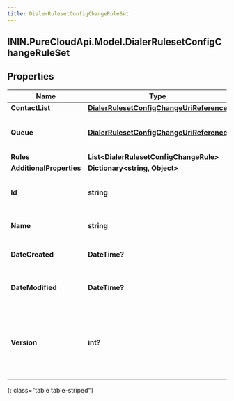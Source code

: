 ```yaml
---
title: DialerRulesetConfigChangeRuleSet
---
```

## ININ.PureCloudApi.Model.DialerRulesetConfigChangeRuleSet

## Properties

|Name | Type | Description | Notes|
|------------ | ------------- | ------------- | -------------|
| **ContactList** | [**DialerRulesetConfigChangeUriReference**](DialerRulesetConfigChangeUriReference.html) |  | [optional] |
| **Queue** | [**DialerRulesetConfigChangeUriReference**](DialerRulesetConfigChangeUriReference.html) | A UriReference for a resource | [optional] |
| **Rules** | [**List&lt;DialerRulesetConfigChangeRule&gt;**](DialerRulesetConfigChangeRule.html) |  | [optional] |
| **AdditionalProperties** | **Dictionary&lt;string, Object&gt;** |  | [optional] |
| **Id** | **string** | The globally unique identifier for the object. | [optional] |
| **Name** | **string** | The UI-visible name of the object | [optional] |
| **DateCreated** | **DateTime?** | Creation time of the entity | [optional] |
| **DateModified** | **DateTime?** | Last modified time of the entity | [optional] |
| **Version** | **int?** | Required for updates, must match the version number of the most recent update | [optional] |
{: class="table table-striped"}


